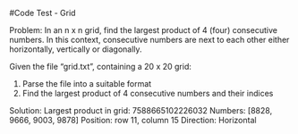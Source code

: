 #Code Test - Grid

Problem: In an n x n grid, find the largest product of 4 (four) consecutive numbers. In
this context, consecutive numbers are next to each other either
horizontally, vertically or diagonally.

Given the file “grid.txt”, containing a 20 x 20 grid:
1. Parse the file into a suitable format
2. Find the largest product of 4 consecutive numbers and their indices

Solution:
Largest product in grid: 7588665102226032
Numbers: [8828, 9666, 9003, 9878]
Position: row 11, column 15
Direction: Horizontal